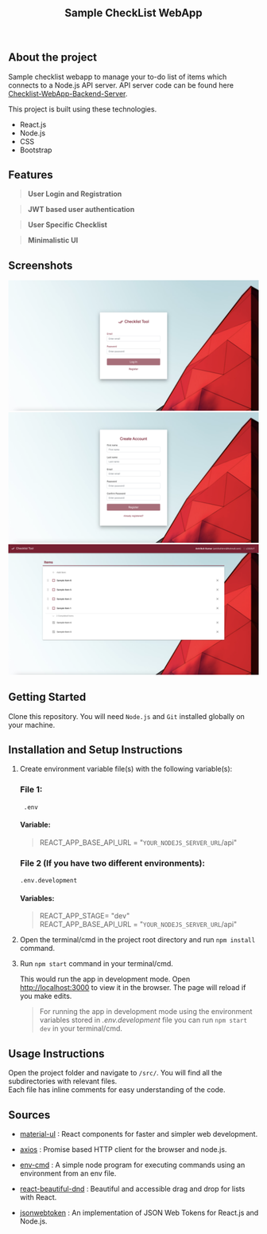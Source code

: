<h2 align="center">
  Sample CheckList WebApp<br/>
</h2>

<br/>

## About the project

Sample checklist webapp to manage your to-do list of items which connects to a Node.js API server. API server code can be found here <a href="https://github.com/antrikshkmr/Checklist-WebApp-Backend-Server" target="_blank">Checklist-WebApp-Backend-Server</a>. <br/>

This project is built using these technologies.

- React.js
- Node.js
- CSS
- Bootstrap

## Features

> **User Login and Registration**

> **JWT based user authentication**

> **User Specific Checklist**

> **Minimalistic UI**

## Screenshots

<div align="center">
  <img alt="screenshot1" src="./src/assets/readme/screenshot1.png" />
    <img alt="screenshot2" src="./src/assets/readme/screenshot2.png" />
      <img alt="screenshot3" src="./src/assets/readme/screenshot3.png" />
</div>

## Getting Started

Clone this repository. You will need `Node.js` and `Git` installed globally on your machine.

## Installation and Setup Instructions

1.  Create environment variable file(s) with the following variable(s):

    ### **File 1**:

         .env

    #### Variable:

    > REACT_APP_BASE_API_URL = "`YOUR_NODEJS_SERVER_URL`/api"


    ### **File 2** (If you have two different environments):

        .env.development

    #### Variables:

    >REACT_APP_STAGE= "dev"<br/>
    >REACT_APP_BASE_API_URL = "`YOUR_NODEJS_SERVER_URL`/api"

2.  Open the terminal/cmd in the project root directory and run `npm install` command.

3.  Run `npm start` command in your terminal/cmd.

    This would run the app in development mode.
    Open [http://localhost:3000](http://localhost:3000) to view it in the browser.
    The page will reload if you make edits.

    > For running the app in development mode using the environment variables stored in _.env.development_ file you can run `npm start dev` in your terminal/cmd.

## Usage Instructions

Open the project folder and navigate to `/src/`. You will find all the subdirectories with relevant files.<br/>
Each file has inline comments for easy understanding of the code.<br/>

## Sources

- <a href="https://material-ui.com" target="_blank">material-uI</a> : React components for faster and simpler web development.

- <a href="https://www.npmjs.com/package/axios" target="_blank">axios</a> : Promise based HTTP client for the browser and node.js.

- <a href="https://www.npmjs.com/package/env-cmd" target="_blank">env-cmd</a> : A simple node program for executing commands using an environment from an env file.

- <a href="https://www.npmjs.com/package/react-beautiful-dnd" target="_blank">react-beautiful-dnd</a> : Beautiful and accessible drag and drop for lists with React.

- <a href="https://www.npmjs.com/package/jsonwebtoken" target="_blank">jsonwebtoken</a> : An implementation of JSON Web Tokens for React.js and Node.js.
